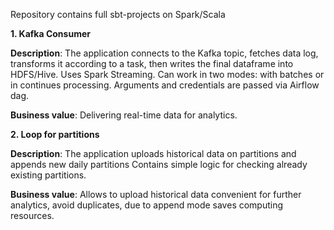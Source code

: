 Repository contains full sbt-projects on Spark/Scala 

**1. Kafka Consumer**

**Description**: The application connects to the Kafka topic,
fetches data log, transforms it according to a task, then writes the final dataframe into HDFS/Hive.
Uses Spark Streaming. Can work in two modes: with batches or in continues processing.
Arguments and credentials are passed via Airflow dag.

**Business value**: Delivering real-time data for analytics.

**2. Loop for partitions**

**Description**: The application uploads historical data on partitions and appends new daily partitions
Contains simple logic for checking already existing partitions.

**Business value**: Allows to upload historical data convenient for further analytics, avoid duplicates, due to append mode saves computing resources.
